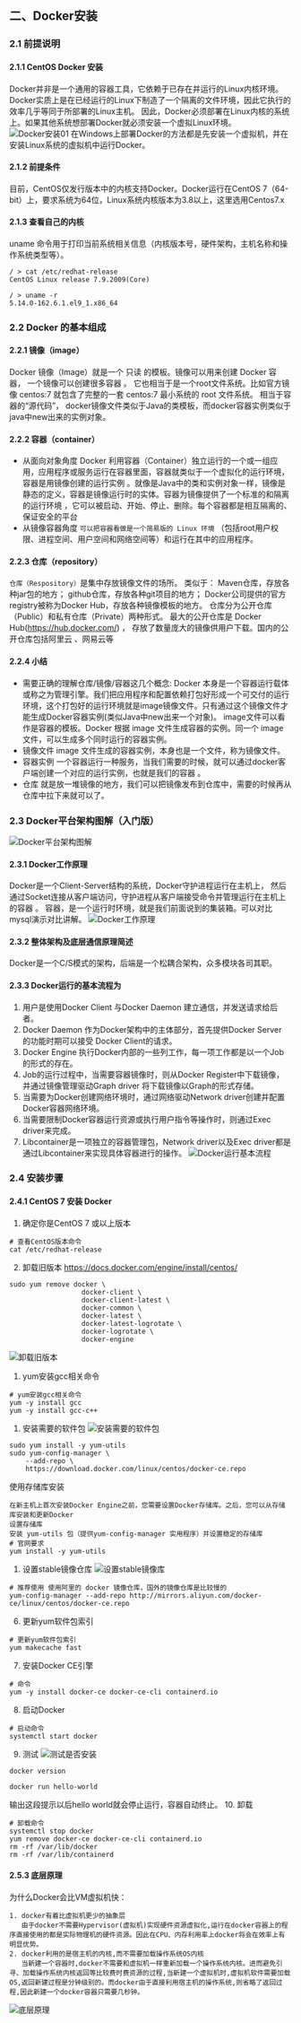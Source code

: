 ## 二、Docker安装
### 2.1 前提说明
#### 2.1.1 CentOS Docker 安装
Docker并非是一个通用的容器工具，它依赖于已存在并运行的Linux内核环境。
Docker实质上是在已经运行的Linux下制造了一个隔离的文件环境，因此它执行的效率几乎等同于所部署的Linux主机。
因此，Docker必须部署在Linux内核的系统上。如果其他系统想部署Docker就必须安装一个虚拟Linux环境。
![Docker安装01](../../image/Docker/Docker安装01.png)
在Windows上部署Docker的方法都是先安装一个虚拟机，并在安装Linux系统的虚拟机中运行Docker。
#### 2.1.2 前提条件
目前，CentOS仅发行版本中的内核支持Docker。Docker运行在CentOS 7（64-bit）上，要求系统为64位，Linux系统内核版本为3.8以上，这里选用Centos7.x
#### 2.1.3 查看自己的内核
uname 命令用于打印当前系统相关信息（内核版本号，硬件架构，主机名称和操作系统类型等）。
```
/ > cat /etc/redhat-release
CentOS Linux release 7.9.2009(Core)

/ > uname -r
5.14.0-162.6.1.el9_1.x86_64
```

### 2.2 Docker 的基本组成
#### 2.2.1 镜像（image）
Docker 镜像（Image）就是一个 只读 的模板。镜像可以用来创建 Docker 容器， 一个镜像可以创建很多容器 。
它也相当于是一个root文件系统。比如官方镜像 centos:7 就包含了完整的一套 centos:7 最小系统的 root 文件系统。
相当于容器的“源代码”， docker镜像文件类似于Java的类模板，而docker容器实例类似于java中new出来的实例对象。
#### 2.2.2 容器（container）
- 从面向对象角度
Docker 利用容器（Container）独立运行的一个或一组应用，应用程序或服务运行在容器里面，容器就类似于一个虚拟化的运行环境， 容器是用镜像创建的运行实例 。就像是Java中的类和实例对象一样，镜像是静态的定义，容器是镜像运行时的实体。容器为镜像提供了一个标准的和隔离的运行环境 ，它可以被启动、开始、停止、删除。每个容器都是相互隔离的、保证安全的平台
- 从镜像容器角度
`可以把容器看做是一个简易版的 Linux 环境`  （包括root用户权限、进程空间、用户空间和网络空间等）和运行在其中的应用程序。

#### 2.2.3 仓库（repository）
`仓库（Respository）`是集中存放镜像文件的场所。
类似于：
Maven仓库，存放各种jar包的地方；
github仓库，存放各种git项目的地方；
Docker公司提供的官方registry被称为Docker Hub，存放各种镜像模板的地方。
仓库分为公开仓库（Public）和私有仓库（Private）两种形式。
最大的公开仓库是 Docker Hub(https://hub.docker.com/) ，
存放了数量庞大的镜像供用户下载。国内的公开仓库包括阿里云 、网易云等
#### 2.2.4 小结
- 需要正确的理解仓库/镜像/容器这几个概念:
Docker 本身是一个容器运行载体或称之为管理引擎。我们把应用程序和配置依赖打包好形成一个可交付的运行环境，这个打包好的运行环境就是image镜像文件。只有通过这个镜像文件才能生成Docker容器实例(类似Java中new出来一个对象)。
image文件可以看作是容器的模板。Docker 根据 image 文件生成容器的实例。同一个 image 文件，可以生成多个同时运行的容器实例。
- 镜像文件
image 文件生成的容器实例，本身也是一个文件，称为镜像文件。
- 容器实例
一个容器运行一种服务，当我们需要的时候，就可以通过docker客户端创建一个对应的运行实例，也就是我们的容器 。
- 仓库
就是放一堆镜像的地方，我们可以把镜像发布到仓库中，需要的时候再从仓库中拉下来就可以了。

### 2.3 Docker平台架构图解（入门版）
![Docker平台架构图解](../../image/Docker/Docker平台架构图解.png)
#### 2.3.1 Docker工作原理
Docker是一个Client-Server结构的系统，Docker守护进程运行在主机上， 然后通过Socket连接从客户端访问，守护进程从客户端接受命令并管理运行在主机上的容器 。 容器，是一个运行时环境，就是我们前面说到的集装箱。可以对比mysql演示对比讲解。
![Docker工作原理](../../image/Docker/Docker工作原理.png)
#### 2.3.2 整体架构及底层通信原理简述
Docker是一个C/S模式的架构，后端是一个松耦合架构，众多模块各司其职。
#### 2.3.3 Docker运行的基本流程为
1. 用户是使用Docker Client 与Docker Daemon 建立通信，并发送请求给后者。
2. Docker Daemon 作为Docker架构中的主体部分，首先提供Docker Server 的功能时期可以接受 Docker Client的请求。
3. Docker Engine 执行Docker内部的一些列工作，每一项工作都是以一个Job的形式的存在。
4. Job的运行过程中，当需要容器镜像时，则从Docker Register中下载镜像，并通过镜像管理驱动Graph driver 将下载镜像以Graph的形式存储。
5. 当需要为Docker创建网络环境时，通过网络驱动Network driver创建并配置Docker容器网络环境。
6. 当需要限制Docker容器运行资源或执行用户指令等操作时，则通过Exec driver来完成。
7. Libcontainer是一项独立的容器管理包，Network driver以及Exec driver都是通过Libcontainer来实现具体容器进行的操作。
![Docker运行基本流程](../../image/Docker/Docker运行基本流程.png)

### 2.4 安装步骤
#### 2.4.1 CentOS 7 安装 Docker
1. 确定你是CentOS 7 或以上版本
```
# 查看CentOS版本命令
cat /etc/redhat-release
```

2. 卸载旧版本
https://docs.docker.com/engine/install/centos/
```
sudo yum remove docker \
                  docker-client \
                  docker-client-latest \
                  docker-common \
                  docker-latest \
                  docker-latest-logrotate \
                  docker-logrotate \
                  docker-engine
```
![卸载旧版本](../../image/Docker/卸载旧版本.png)
1. yum安装gcc相关命令
```
# yum安装gcc相关命令
yum -y install gcc
yum -y install gcc-c++
```

1. 安装需要的软件包
![安装需要的软件包](../../image/Docker/安装需要的软件包.png)
```
sudo yum install -y yum-utils
sudo yum-config-manager \
    --add-repo \
    https://download.docker.com/linux/centos/docker-ce.repo
```
使用存储库安装
```
在新主机上首次安装Docker Engine之前，您需要设置Docker存储库。之后，您可以从存储库安装和更新Docker
设置存储库
安装 yum-utils 包（提供yum-config-manager 实用程序）并设置稳定的存储库
# 官网要求
yum install -y yum-utils
```
1. 设置stable镜像仓库
![设置stable镜像库](../../image/Docker/设置stable镜像库.png)
```
# 推荐使用 使用阿里的 docker 镜像仓库，国外的镜像仓库是比较慢的
yum-config-manager --add-repo http://mirrors.aliyun.com/docker-ce/linux/centos/docker-ce.repo
```

6. 更新yum软件包索引
```
# 更新yum软件包索引
yum makecache fast
```
7. 安装Docker CE引擎
```
# 命令
yum -y install docker-ce docker-ce-cli containerd.io
```
8. 启动Docker
```
# 启动命令
systemctl start docker
```
9. 测试
![测试是否安装](../../image/Docker/测试是否安装.png)
```
docker version 

docker run hello-world
```

输出这段提示以后hello world就会停止运行，容器自动终止。
10. 卸载
```
# 卸载命令
systemctl stop docker 
yum remove docker-ce docker-ce-cli containerd.io
rm -rf /var/lib/docker
rm -rf /var/lib/containerd
```
#### 2.5.3 底层原理
为什么Docker会比VM虚拟机快：
```
1. docker有着比虚拟机更少的抽象层 
   由于docker不需要Hypervisor(虚拟机)实现硬件资源虚拟化,运行在docker容器上的程序直接使用的都是实际物理机的硬件资源。因此在CPU、内存利用率上docker将会在效率上有明显优势。 
2. docker利用的是宿主机的内核,而不需要加载操作系统OS内核 
   当新建一个容器时,docker不需要和虚拟机一样重新加载一个操作系统内核。进而避免引寻、加载操作系统内核返回等比较费时费资源的过程,当新建一个虚拟机时,虚拟机软件需要加载OS,返回新建过程是分钟级别的。而docker由于直接利用宿主机的操作系统,则省略了返回过程,因此新建一个docker容器只需要几秒钟。
```
![底层原理](../../image/Docker/底层原理.png)
